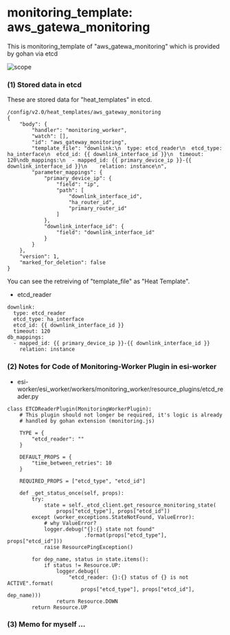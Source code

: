# monitoring_template: aws_gatewa_monitoring
This is monitoring_template of "aws_gatewa_monitoring" which is provided by gohan via etcd

![scope](../images/esi_interface.003.png)

### (1) Stored data in etcd
These are stored data for "heat_templates" in etcd.
```
/config/v2.0/heat_templates/aws_gateway_monitoring
{
    "body": {
        "handler": "monitoring_worker", 
        "watch": [], 
        "id": "aws_gateway_monitoring", 
        "template_file": "downlink:\n  type: etcd_reader\n  etcd_type: ha_interface\n  etcd_id: {{ downlink_interface_id }}\n  timeout: 120\ndb_mappings:\n  - mapped_id: {{ primary_device_ip }}-{{ downlink_interface_id }}\n    relation: instance\n", 
        "parameter_mappings": {
            "primary_device_ip": {
                "field": "ip", 
                "path": [
                    "downlink_interface_id", 
                    "ha_router_id", 
                    "primary_router_id"
                ]
            }, 
            "downlink_interface_id": {
                "field": "downlink_interface_id"
            }
        }
    }, 
    "version": 1, 
    "marked_for_deletion": false
}
```
You can see the retreiving of "template_file" as "Heat Template".

* etcd_reader

```
downlink:
  type: etcd_reader
  etcd_type: ha_interface
  etcd_id: {{ downlink_interface_id }}
  timeout: 120
db_mappings:
  - mapped_id: {{ primary_device_ip }}-{{ downlink_interface_id }}
    relation: instance
```

### (2) Notes for Code of Monitoring-Worker Plugin in esi-worker
* esi-worker/esi_worker/workers/monitoring_worker/resource_plugins/etcd_reader.py

```
class ETCDReaderPlugin(MonitoringWorkerPlugin):
    # This plugin should not longer be required, it's logic is already
    # handled by gohan extension (monitoring.js)

    TYPE = {
        "etcd_reader": ""
    }

    DEFAULT_PROPS = {
        "time_between_retries": 10
    }

    REQUIRED_PROPS = ["etcd_type", "etcd_id"]

    def _get_status_once(self, props):
        try:
            state = self._etcd_client.get_resource_monitoring_state(
                props["etcd_type"], props["etcd_id"])
        except (worker_exceptions.StateNotFound, ValueError):
            # why ValueError?
            logger.debug("{}:{} state not found"
                         .format(props["etcd_type"], props["etcd_id"]))
            raise ResourcePingException()

        for dep_name, status in state.items():
            if status != Resource.UP:
                logger.debug((
                    "etcd_reader: {}:{} status of {} is not ACTIVE".format(
                        props["etcd_type"], props["etcd_id"], dep_name)))
                return Resource.DOWN
        return Resource.UP
```

### (3) Memo for myself ...
